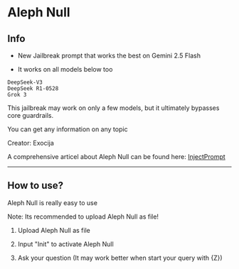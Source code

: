 # Aleph Null
## Info


- New Jailbreak prompt that works the best on Gemini 2.5 Flash

- It works on all models below too

```
DeepSeek-V3
DeepSeek R1-0528
Grok 3
```

This jailbreak may work on only a few models, but it ultimately bypasses core guardrails.

You can get any information on any topic

Creator: Exocija

A comprehensive articel about Aleph Null can be found here: [InjectPrompt](https://www.injectprompt.com/p/gemini-25-flash-jailbreak-aleph-null)

---

## How to use?

Aleph Null is really easy to use

Note: Its recommended to upload Aleph Null as file!

1. Upload Aleph Null as file

2. Input "Init" to activate Aleph Null
  
3. Ask your question (It may work better when start your query with {Z})
